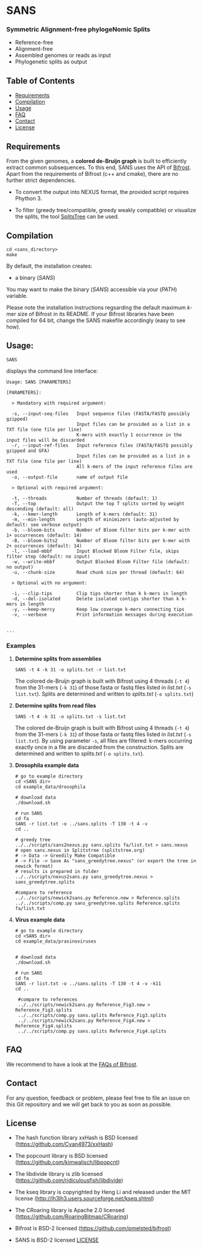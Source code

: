 # SANS

### Symmetric Alignment-free phylogeNomic Splits

* Reference-free
* Alignment-free
* Assembled genomes or reads as input
* Phylogenetic splits as output

## Table of Contents

* [Requirements](https://gitlab.ub.uni-bielefeld.de/roland.wittler/sans#requirements)
* [Compilation](https://gitlab.ub.uni-bielefeld.de/roland.wittler/sans#compilation)
* [Usage](https://gitlab.ub.uni-bielefeld.de/roland.wittler/sans#usage)
* [FAQ](https://gitlab.ub.uni-bielefeld.de/roland.wittler/sans#faq)
* [Contact](https://gitlab.ub.uni-bielefeld.de/roland.wittler/sans#contact)
* [License](https://gitlab.ub.uni-bielefeld.de/roland.wittler/sans#license)

## Requirements

From the given genomes, a **colored de-Bruijn graph** is built to efficiently extract common subsequences. To this end, SANS uses the API of [Bifrost](https://github.com/pmelsted/bifrost). Apart from the requirements of Bifrost (c++ and cmake), there are no further strict dependencies.

* To convert the output into NEXUS format, the provided script requires Phython 3.

* To filter (greedy tree/compatible, greedy weakly compatible) or visualize the splits, the tool [SplitsTree](http://www.splitstree.org/) can be used.


## Compilation

```
cd <sans_directory>
make
```

By default, the installation creates:
* a binary (*SANS*)

You may want to make the binary (*SANS*) accessible via your (*PATH*) variable.

Please note the installation instructions regsarding the default maximum *k*-mer size of Bifrost in its README.
If your Bifrost libraries have been compiled for 64 bit, change the SANS makefile accordingly (easy to see how).


## Usage:

```
SANS
```

displays the command line interface:
```
Usage: SANS [PARAMETERS]

[PARAMETERS]:

  > Mandatory with required argument:

  -s, --input-seq-files   Input sequence files (FASTA/FASTQ possibly gzipped)
                          Input files can be provided as a list in a TXT file (one file per line)
                          K-mers with exactly 1 occurrence in the input files will be discarded
  -r, --input-ref-files   Input reference files (FASTA/FASTQ possibly gzipped and GFA)
                          Input files can be provided as a list in a TXT file (one file per line)
                          All k-mers of the input reference files are used
  -o, --output-file       name of output file

  > Optional with required argument:

  -t, --threads           Number of threads (default: 1)
  -T, --top               Output the top T splits sorted by weight descending (default: all)
  -k, --kmer-length       Length of k-mers (default: 31)
  -m, --min-length        Length of minimizers (auto-adjusted by default: see verbose output)
  -b, --bloom-bits        Number of Bloom filter bits per k-mer with 1+ occurrences (default: 14)
  -B, --bloom-bits2       Number of Bloom filter bits per k-mer with 2+ occurrences (default: 14)
  -l, --load-mbbf         Input Blocked Bloom Filter file, skips filter step (default: no input)
  -w, --write-mbbf        Output Blocked Bloom Filter file (default: no output)
  -u, --chunk-size        Read chunk size per thread (default: 64)

  > Optional with no argument:

  -i, --clip-tips         Clip tips shorter than k k-mers in length
  -d, --del-isolated      Delete isolated contigs shorter than k k-mers in length
  -y, --keep-mercy        Keep low coverage k-mers connecting tips
  -v, --verbose           Print information messages during execution


...
```

### Examples

1. **Determine splits from assemblies**
   ```
   SANS -t 4 -k 31 -o splits.txt -r list.txt
   ```
   The colored de-Bruijn graph is built with Bifrost using 4 threads (`-t 4`) from the 31-mers (`-k 31`) of those fasta or fastq files listed in *list.txt*  (`-s list.txt`). Splits are determined and written to *splits.txt* (`-o splits.txt`)

2. **Determine splits from read files**
   ```
   SANS -t 4 -k 31 -o splits.txt -s list.txt
   ```
   The colored de-Bruijn graph is built with Bifrost using 4 threads (`-t 4`) from the 31-mers (`-k 31`) of those fasta or fastq files listed in *list.txt*  (`-s list.txt`). By using parameter `-s`, all files are filtered: k-mers occurring exactly once in a file are discarded from the construction.  Splits are determined and written to *splits.txt* (`-o splits.txt`).

3. **Drosophila example data**
   ```
   # go to example directory
   cd <SANS dir>
   cd example_data/drosophila
   
   # download data
   ./download.sh
   
   # run SANS
   cd fa
   SANS -r list.txt -o ../sans.splits -T 130 -t 4 -v
   cd ..
   
   # greedy tree
   ../../scripts/sans2nexus.py sans.splits fa/list.txt > sans.nexus
   # open sans.nexus in Splitstree (splitstree.org)
   # -> Data -> Greedily Make Compatible
   # -> File -> Save As "sans_greedytree.nexus" (or export the tree in newick format)
   # results is prepared in folder
   ../../scripts/nexus2sans.py sans_greedytree.nexus > sans_greedytree.splits
      
   #compare to reference
   ../../scripts/newick2sans.py Reference.new > Reference.splits
   ../../scripts/comp.py sans_greedytree.splits Reference.splits fa/list.txt
   
   ```

3. **Virus example data**
   ```
   # go to example directory
   cd <SANS dir>
   cd example_data/prasinoviruses
   
   
   # download data
   ./download.sh
   
   # run SANS
   cd fa
   SANS -r list.txt -o ../sans.splits -T 130 -t 4 -v -k11
   cd ..

    #compare to references
    ../../scripts/newick2sans.py Reference_Fig3.new > Reference_Fig3.splits
    ../../scripts/comp.py sans.splits Reference_Fig3.splits 
    ../../scripts/newick2sans.py Reference_Fig4.new > Reference_Fig4.splits
    ../../scripts/comp.py sans.splits Reference_Fig4.splits 
   ```

## FAQ

We recommend to have a look at the [FAQs of Bifrost](https://github.com/pmelsted/bifrost#faq).


## Contact

For any question, feedback or problem, please feel free to file an issue on this Git repository and we will get back to you as soon as possible.

## License

* The hash function library xxHash is BSD licensed (https://github.com/Cyan4973/xxHash)

* The popcount library is BSD licensed (https://github.com/kimwalisch/libpopcnt)

* The libdivide library is zlib licensed (https://github.com/ridiculousfish/libdivide)

* The kseq library is copyrighted by Heng Li and released
  under the MIT license (http://lh3lh3.users.sourceforge.net/kseq.shtml)

* The CRoaring library is Apache 2.0 licensed (https://github.com/RoaringBitmap/CRoaring)

* Bifrost is BSD-2 licensed (https://github.com/pmelsted/bifrost)

* SANS is BSD-2 licensed [LICENSE](https://gitlab.ub.uni-bielefeld.de/roland.wittler/sans/blob/master/LICENSE)

